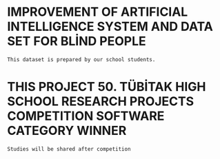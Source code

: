  # IMPROVEMENT OF ARTIFICIAL INTELLIGENCE SYSTEM AND DATA SET FOR BLİND PEOPLE
    This dataset is prepared by our school students.
    
 # THIS PROJECT 50. TÜBİTAK HIGH SCHOOL RESEARCH PROJECTS COMPETITION SOFTWARE CATEGORY WINNER
    Studies will be shared after competition
